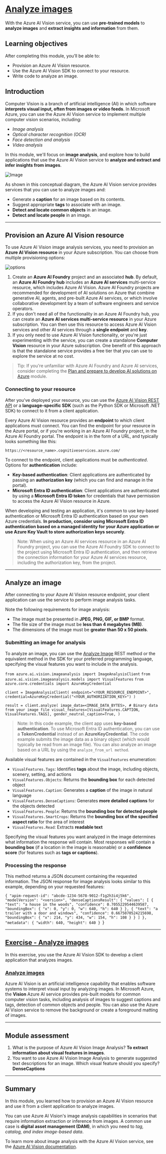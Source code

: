 # [Analyze images](https://learn.microsoft.com/en-us/training/modules/analyze-images/)

With the Azure AI Vision service, you can use **pre-trained models** to **analyze images** and **extract insights and information** from them.

## Learning objectives

After completing this module, you’ll be able to:

- Provision an Azure AI Vision resource.
- Use the Azure AI Vision SDK to connect to your resource.
- Write code to analyze an image.

## Introduction

Computer Vision is a branch of artificial intelligence (AI) in which software **interprets visual input, often from images or video feeds**. In Microsoft Azure, you can use the Azure AI Vision service to implement multiple computer vision scenarios, including:

- *Image analysis*
- *Optical character recognition (OCR)*
- *Face detection and analysis*
- *Video analysis*

In this module, we'll focus on **image analysis**, and explore how to build applications that use the Azure AI Vision service to **analyze and extract and infer insights from images**.

![Image](https://learn.microsoft.com/en-us/training/wwl-data-ai/analyze-images/media/computer-vision.png)

As shown in this conceptual diagram, the Azure AI Vision service provides services that you can use to analyze images and:

- Generate a **caption** for an image based on its contents.
- Suggest appropriate **tags** to associate with an image.
- **Detect and locate common objects** in an image.
- **Detect and locate people** in an image.

---

## Provision an Azure AI Vision resource

To use Azure AI Vision image analysis services, you need to provision an **Azure AI Vision resource** in your Azure subscription. You can choose from multiple provisioning options:

![options](https://learn.microsoft.com/en-us/training/wwl-data-ai/analyze-images/media/ai-vision-resources.png)

1. Create an **Azure AI Foundry** project and an associated **hub**. By default, an **Azure AI Foundry hub** includes an **Azure AI services** multi-service resource, which includes Azure AI Vision. Azure AI Foundry projects are recommended for development of AI solutions on Azure that combine generative AI, agents, and pre-built Azure AI services, or which involve collaborative development by a team of software engineers and service operators.
2. If you don't need all of the functionality in an Azure AI Foundry hub, you can create an **Azure AI services multi-service resource** in your Azure subscription. You can then use this resource to access Azure AI Vision services and other AI services through a **single endpoint** and **key**.
3. If you only need to use Azure AI Vision functionality, or you're just experimenting with the service, you can create a standalone **Computer Vision** resource in your Azure subscription. One benefit of this approach is that the standalone service provides a free tier that you can use to explore the service at no cost.

> Tip: If you're unfamiliar with Azure AI Foundry and Azure AI services, consider completing the [Plan and prepare to develop AI solutions on Azure](https://learn.microsoft.com/en-us/training/modules/prepare-azure-ai-development/) module.

### Connecting to your resource

After you've deployed your resource, you can use the [Azure AI Vision REST API](https://learn.microsoft.com/en-us/rest/api/computervision/image-analysis) or a **language-specific SDK** (such as the Python SDK or Microsoft .NET SDK) to connect to it from a client application.

Every Azure AI Vision resource provides an **endpoint** to which client applications must connect. You can find the endpoint for your resource in the Azure portal, or if you're working in an Azure AI Foundry project, in the Azure AI Foundry portal. The endpoint is in the form of a URL, and typically looks something like this:

`https://<resource_name>.cognitiveservices.azure.com/`

To connect to the endpoint, client applications must be *authenticated*. Options for **authentication** include:

- **Key-based authentication**: Client applications are authenticated by passing an **authorization key** (which you can find and manage in the portal).
- **Microsoft Entra ID authentication**: Client applications are authenticated by using a **Microsoft Entra ID token** for credentials that have permission to access the Azure AI Vision resource in Azure.

When developing and testing an application, it's common to use key-based authentication or Microsoft Entra ID authentication based on your own Azure credentials. **In production, consider using Microsoft Entra ID authentication based on a managed identity for your Azure application or use Azure Key Vault to store authorization keys securely**.

> Note: When using an Azure AI services resource in an Azure AI Foundry project, you can use the Azure AI Foundry SDK to connect to the project using Microsoft Entra ID authentication, and then retrieve the connection information for your Azure AI services resource, including the authorization key, from the project.

---

## Analyze an image

After connecting to your Azure AI Vision resource endpoint, your client application can use the service to perform image analysis tasks.

Note the following requirements for image analysis:

- The image must be presented in **JPEG, PNG, GIF, or BMP** format.
- The file size of the image must be **less than 4 megabytes (MB)**.
- The dimensions of the image must be **greater than 50 x 50 pixels**.

### Submitting an image for analysis

To analyze an image, you can use the [Analyze Image](https://learn.microsoft.com/en-us/rest/api/computervision/image-analysis/analyze-image) REST method or the equivalent method in the SDK for your preferred programming language, specifying the visual features you want to include in the analysis.

`from azure.ai.vision.imageanalysis import ImageAnalysisClient`
`from azure.ai.vision.imageanalysis.models import VisualFeatures`
`from azure.core.credentials import AzureKeyCredential`

`client = ImageAnalysisClient(
    endpoint="<YOUR_RESOURCE_ENDPOINT>",
    credential=AzureKeyCredential("<YOUR_AUTHORIZATION_KEY>")
)`

`result = client.analyze(
    image_data=<IMAGE_DATA_BYTES>, # Binary data from your image file
    visual_features=[VisualFeatures.CAPTION, VisualFeatures.TAGS],
    gender_neutral_caption=True,
)`

> Note: In this code example, the client app uses **key-based authentication**. To use Microsoft Entra ID authentication, you can use a **TokenCredential** instead of an **AzureKeyCredential**. The code example submits the image data as a binary object (which would typically be read from an image file). You can also analyze an image based on a URL by using the `analyze_from_url method`.

Available visual features are contained in the `VisualFeatures` enumeration:

- `VisualFeatures.Tags`: Identifies **tags** about the image, including objects, scenery, setting, and actions
- `VisualFeatures.Objects`: Returns the **bounding box** for each detected object
- `VisualFeatures.Caption`: Generates a **caption** of the image in natural language
- `VisualFeatures.DenseCaptions`: Generates **more detailed captions** for the objects detected
- `VisualFeatures.People`: Returns the **bounding box for detected people**
- `VisualFeatures.SmartCrops`: Returns the **bounding box of the specified aspect ratio** for the area of interest
- `VisualFeatures.Read`: Extracts **readable text**

Specifying the visual features you want analyzed in the image determines what information the response will contain. Most responses will contain a **bounding box** (if a location in the image is reasonable) or a **confidence score** (for features such as **tags or captions**).

### Processing the response

This method returns a JSON document containing the requested information. The JSON response for image analysis looks similar to this example, depending on your requested features:

`{
  "apim-request-id": "abcde-1234-5678-9012-f1g2h3i4j5k6",
  "modelVersion": "<version>",
  "denseCaptionsResult": {
    "values": [
      {
        "text": "a house in the woods",
        "confidence": 0.7055229544639587,
        "boundingBox": {
          "x": 0,
          "y": 0,
          "w": 640,
          "h": 640
        }
      },
      {
        "text": "a trailer with a door and windows",
        "confidence": 0.6675070524215698,
        "boundingBox": {
          "x": 214,
          "y": 434,
          "w": 154,
          "h": 108
        }
      }
    ]
  },
  "metadata": {
    "width": 640,
    "height": 640
  }
`}

---

## [Exercise - Analyze images](https://learn.microsoft.com/en-us/training/modules/analyze-images/5-exercise-computer-vision)

In this exercise, you use the Azure AI Vision SDK to develop a client application that analyzes images.

### [Analyze images](https://microsoftlearning.github.io/mslearn-ai-vision/Instructions/Labs/01-analyze-images.html)

Azure AI Vision is an artificial intelligence capability that enables software systems to interpret visual input by analyzing images. In Microsoft Azure, the **Vision** Azure AI service provides pre-built models for common computer vision tasks, including analysis of images to suggest captions and tags, detection of common objects and people. You can also use the Azure AI Vision service to remove the background or create a foreground matting of images.

---

## Module assessment

1. What is the purpose of Azure AI Vision Image Analysis? **To extract information about visual features in images**.
2. You want to use Azure AI Vision Image Analysis to generate suggested text descriptions for an image. Which visual feature should you specify? **DenseCaptions**

---

## Summary

In this module, you learned how to provision an Azure AI Vision resource and use it from a client application to analyze images.

You can use Azure AI Vision's image analysis capabilities in scenarios that require information extraction or inference from images. A common use case is **digital asset management (DAM)**, in which you need to *tag, catalog, and index image-based data*.

To learn more about image analysis with the Azure AI Vision service, see the [Azure AI Vision documentation](https://learn.microsoft.com/en-us/azure/ai-services/computer-vision/overview-image-analysis).
